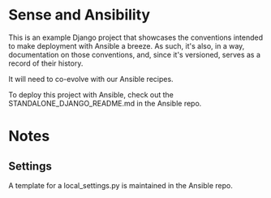 # Sense and Ansibility

This is an example Django project that showcases the conventions intended to make
deployment with Ansible a breeze. As such, it's also, in a way, documentation on
those conventions, and, since it's versioned, serves as a record of their history.

It will need to co-evolve with our Ansible recipes.

To deploy this project with Ansible, check out the STANDALONE_DJANGO_README.md in the Ansible repo.

# Notes

## Settings

A template for a local_settings.py is maintained in the Ansible repo.

